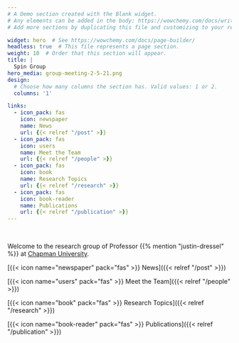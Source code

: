 ```yaml
---
# A Demo section created with the Blank widget.
# Any elements can be added in the body: https://wowchemy.com/docs/writing-markdown-latex/
# Add more sections by duplicating this file and customizing to your requirements.

widget: hero  # See https://wowchemy.com/docs/page-builder/
headless: true  # This file represents a page section.
weight: 10  # Order that this section will appear.
title: |
  Spin Group
hero_media: group-meeting-2-5-21.png
design:
  # Choose how many columns the section has. Valid values: 1 or 2.
  columns: '1'

links:
  - icon_pack: fas
    icon: newspaper
    name: News
    url: {{< relref "/post" >}}
  - icon_pack: fas
    icon: users
    name: Meet the Team
    url: {{< relref "/people" >}}
  - icon_pack: fas
    icon: book
    name: Research Topics
    url: {{< relref "/research" >}}
  - icon_pack: fas
    icon: book-reader
    name: Publications
    url: {{< relref "/publication" >}}
---
```


<br>

Welcome to the research group of Professor {{% mention "justin-dressel" %}} at [Chapman University](https://www.chapman.edu/physics").


[{{< icon name="newspaper" pack="fas" >}} News]({{< relref "/post" >}})

[{{< icon name="users" pack="fas" >}} Meet the Team]({{< relref "/people" >}})

[{{< icon name="book" pack="fas" >}} Research Topics]({{< relref "/research" >}})

[{{< icon name="book-reader" pack="fas" >}} Publications]({{< relref "/publication" >}})
